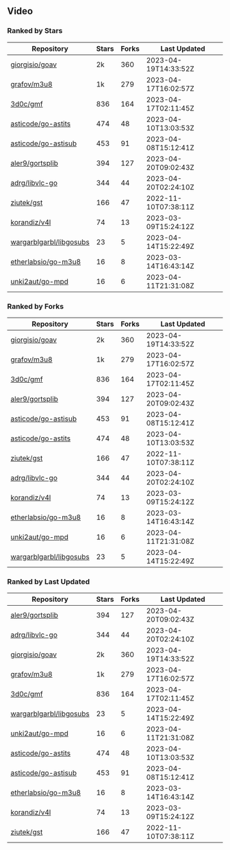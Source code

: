 ## Video

### Ranked by Stars

| Repository | Stars | Forks | Last Updated |
|------------|-------|-------|--------------|
| [giorgisio/goav](https://github.com/giorgisio/goav) | 2k | 360 | 2023-04-19T14:33:52Z |
| [grafov/m3u8](https://github.com/grafov/m3u8) | 1k | 279 | 2023-04-17T16:02:57Z |
| [3d0c/gmf](https://github.com/3d0c/gmf) | 836 | 164 | 2023-04-17T02:11:45Z |
| [asticode/go-astits](https://github.com/asticode/go-astits) | 474 | 48 | 2023-04-10T13:03:53Z |
| [asticode/go-astisub](https://github.com/asticode/go-astisub) | 453 | 91 | 2023-04-08T15:12:41Z |
| [aler9/gortsplib](https://github.com/aler9/gortsplib) | 394 | 127 | 2023-04-20T09:02:43Z |
| [adrg/libvlc-go](https://github.com/adrg/libvlc-go) | 344 | 44 | 2023-04-20T02:24:10Z |
| [ziutek/gst](https://github.com/ziutek/gst) | 166 | 47 | 2022-11-10T07:38:11Z |
| [korandiz/v4l](https://github.com/korandiz/v4l) | 74 | 13 | 2023-03-09T15:24:12Z |
| [wargarblgarbl/libgosubs](https://github.com/wargarblgarbl/libgosubs) | 23 | 5 | 2023-04-14T15:22:49Z |
| [etherlabsio/go-m3u8](https://github.com/etherlabsio/go-m3u8) | 16 | 8 | 2023-03-14T16:43:14Z |
| [unki2aut/go-mpd](https://github.com/unki2aut/go-mpd) | 16 | 6 | 2023-04-11T21:31:08Z |

### Ranked by Forks

| Repository | Stars | Forks | Last Updated |
|------------|-------|-------|--------------|
| [giorgisio/goav](https://github.com/giorgisio/goav) | 2k | 360 | 2023-04-19T14:33:52Z |
| [grafov/m3u8](https://github.com/grafov/m3u8) | 1k | 279 | 2023-04-17T16:02:57Z |
| [3d0c/gmf](https://github.com/3d0c/gmf) | 836 | 164 | 2023-04-17T02:11:45Z |
| [aler9/gortsplib](https://github.com/aler9/gortsplib) | 394 | 127 | 2023-04-20T09:02:43Z |
| [asticode/go-astisub](https://github.com/asticode/go-astisub) | 453 | 91 | 2023-04-08T15:12:41Z |
| [asticode/go-astits](https://github.com/asticode/go-astits) | 474 | 48 | 2023-04-10T13:03:53Z |
| [ziutek/gst](https://github.com/ziutek/gst) | 166 | 47 | 2022-11-10T07:38:11Z |
| [adrg/libvlc-go](https://github.com/adrg/libvlc-go) | 344 | 44 | 2023-04-20T02:24:10Z |
| [korandiz/v4l](https://github.com/korandiz/v4l) | 74 | 13 | 2023-03-09T15:24:12Z |
| [etherlabsio/go-m3u8](https://github.com/etherlabsio/go-m3u8) | 16 | 8 | 2023-03-14T16:43:14Z |
| [unki2aut/go-mpd](https://github.com/unki2aut/go-mpd) | 16 | 6 | 2023-04-11T21:31:08Z |
| [wargarblgarbl/libgosubs](https://github.com/wargarblgarbl/libgosubs) | 23 | 5 | 2023-04-14T15:22:49Z |

### Ranked by Last Updated

| Repository | Stars | Forks | Last Updated |
|------------|-------|-------|--------------|
| [aler9/gortsplib](https://github.com/aler9/gortsplib) | 394 | 127 | 2023-04-20T09:02:43Z |
| [adrg/libvlc-go](https://github.com/adrg/libvlc-go) | 344 | 44 | 2023-04-20T02:24:10Z |
| [giorgisio/goav](https://github.com/giorgisio/goav) | 2k | 360 | 2023-04-19T14:33:52Z |
| [grafov/m3u8](https://github.com/grafov/m3u8) | 1k | 279 | 2023-04-17T16:02:57Z |
| [3d0c/gmf](https://github.com/3d0c/gmf) | 836 | 164 | 2023-04-17T02:11:45Z |
| [wargarblgarbl/libgosubs](https://github.com/wargarblgarbl/libgosubs) | 23 | 5 | 2023-04-14T15:22:49Z |
| [unki2aut/go-mpd](https://github.com/unki2aut/go-mpd) | 16 | 6 | 2023-04-11T21:31:08Z |
| [asticode/go-astits](https://github.com/asticode/go-astits) | 474 | 48 | 2023-04-10T13:03:53Z |
| [asticode/go-astisub](https://github.com/asticode/go-astisub) | 453 | 91 | 2023-04-08T15:12:41Z |
| [etherlabsio/go-m3u8](https://github.com/etherlabsio/go-m3u8) | 16 | 8 | 2023-03-14T16:43:14Z |
| [korandiz/v4l](https://github.com/korandiz/v4l) | 74 | 13 | 2023-03-09T15:24:12Z |
| [ziutek/gst](https://github.com/ziutek/gst) | 166 | 47 | 2022-11-10T07:38:11Z |

